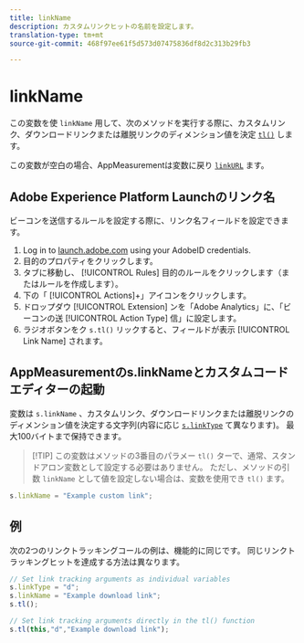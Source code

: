 ```yaml
---
title: linkName
description: カスタムリンクヒットの名前を設定します。
translation-type: tm+mt
source-git-commit: 468f97ee61f5d573d07475836df8d2c313b29fb3

---
```



# linkName

この変数を使 `linkName` 用して、次のメソッドを実行する際に、カスタムリンク、ダウンロードリンクまたは離脱リンクのディメンション値を決定 [`tl()`](../functions/tl-method.md) します。

この変数が空白の場合、AppMeasurementは変数に戻り [`linkURL`](linkurl.md) ます。

## Adobe Experience Platform Launchのリンク名

ビーコンを送信するルールを設定する際に、リンク名フィールドを設定できます。

1. Log in to [launch.adobe.com](https://launch.adobe.com) using your AdobeID credentials.
2. 目的のプロパティをクリックします。
3. タブに移動し、 [!UICONTROL Rules] 目的のルールをクリックします（またはルールを作成します）。
4. 下の「 [!UICONTROL Actions]+」アイコンをクリックします。
5. ドロップダウ [!UICONTROL Extension] ンを「Adobe Analytics」に、「ビーコンの送 [!UICONTROL Action Type] 信」に設定します。
6. ラジオボタンをク `s.tl()` リックすると、フィールドが表示 [!UICONTROL Link Name] されます。

## AppMeasurementのs.linkNameとカスタムコードエディターの起動

変数は `s.linkName` 、カスタムリンク、ダウンロードリンクまたは離脱リンクのディメンション値を決定する文字列(内容に応じ [`s.linkType`](linktype.md) て異なります)。 最大100バイトまで保持できます。

> [!TIP] この変数はメソッドの3番目のパラメー `tl()` ターで、通常、スタンドアロン変数として設定する必要はありません。 ただし、メソッドの引数 `linkName` として値を設定しない場合は、変数を使用でき `tl()` ます。

```js
s.linkName = "Example custom link";
```

## 例   

次の2つのリンクトラッキングコールの例は、機能的に同じです。 同じリンクトラッキングヒットを達成する方法は異なります。

```js
// Set link tracking arguments as individual variables
s.linkType = "d";
s.linkName = "Example download link";
s.tl();

// Set link tracking arguments directly in the tl() function
s.tl(this,"d","Example download link");
```
